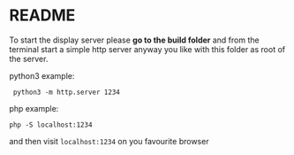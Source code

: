 # README

To start the display server please **go to the build folder** and from the terminal start a simple http server anyway you like with
this folder as root of the server.

python3 example: 

`` python3 -m http.server 1234``


php example:

``php -S localhost:1234``


and then visit `localhost:1234` on you favourite browser
